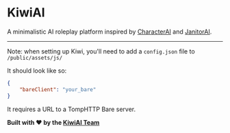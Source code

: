 # KiwiAI 

A minimalistic AI roleplay platform inspired by [CharacterAI](https://character.ai/) and [JanitorAI](https://janitorai.com/).

---

Note: when setting up Kiwi, you'll need to add a `config.json` file to `/public/assets/js/`

It should look like so:

```json
{
    "bareClient": "your_bare"
}
```

It requires a URL to a TompHTTP Bare server.

**Built with ❤️ by the [KiwiAI Team](https://github.com/kiwiaichat)**